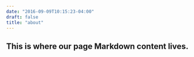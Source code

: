 ```yaml
---
date: "2016-09-09T10:15:23-04:00"
draft: false
title: "about"
---
```


## This is where our page Markdown content lives.